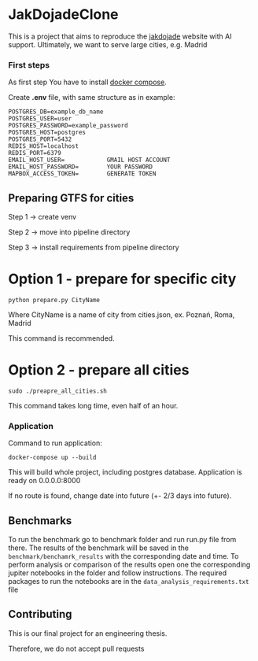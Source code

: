 # JakDojadeClone

This is a project that aims to reproduce the [jakdojade](https://jakdojade.pl) website with AI support. Ultimately, we want to serve large cities, e.g. Madrid

### First steps

As first step You have to install [docker compose](https://docs.docker.com/compose/install/).

Create <b>.env</b> file, with same structure as in example:
```
POSTGRES_DB=example_db_name
POSTGRES_USER=user
POSTGRES_PASSWORD=example_password
POSTGRES_HOST=postgres
POSTGRES_PORT=5432
REDIS_HOST=localhost
REDIS_PORT=6379
EMAIL_HOST_USER=            GMAIL HOST ACCOUNT
EMAIL_HOST_PASSWORD=        YOUR PASSWORD
MAPBOX_ACCESS_TOKEN=        GENERATE TOKEN
```

## Preparing GTFS for cities

Step 1 -> create venv 

Step 2 -> move into pipeline directory

Step 3 -> install requirements from pipeline directory


# Option 1 - prepare for specific city
```
python prepare.py CityName
```
Where CityName is a name of city from cities.json, ex. Poznań, Roma, Madrid

This command is recommended.

# Option 2 - prepare all cities
```
sudo ./preapre_all_cities.sh
```
This command takes long time, even half of an hour.


### Application

Command to run application:
```
docker-compose up --build
```

This will build whole project, including postgres database.
Application is ready on 0.0.0.0:8000

If no route is found, change date into future (+- 2/3 days into future). 

## Benchmarks

To run the benchmark go to benchmark folder and run run.py file from there. The results of the benchmark will be  saved in the `benchmark/benchamrk_results` with the corresponding date and time. To perform analysis or comparison of the results open one the corresponding jupiter notebooks in the folder and follow instructions. The required packages to run the notebooks are in the `data_analysis_requirements.txt` file 

## Contributing


This is our final project for an engineering thesis. 

Therefore, we do not accept pull requests
